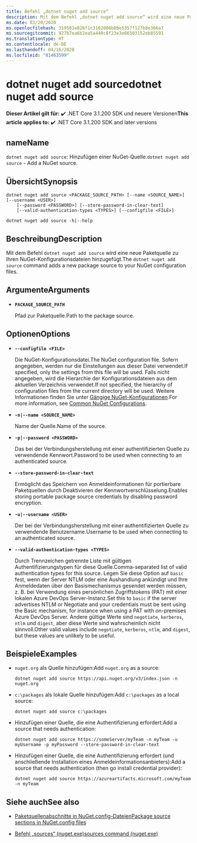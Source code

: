 ```yaml
---
title: Befehl „dotnet nuget add source“
description: Mit dem Befehl „dotnet nuget add source“ wird eine neue Paketquelle zu Ihren NuGet-Konfigurationsdateien hinzugefügt.
ms.date: 03/20/2020
ms.openlocfilehash: 319501e026f1c3102006b0be5357f127b8e366a7
ms.sourcegitcommit: 927b7ea6b2ea5a440c8f23e3e66503152eb85591
ms.translationtype: HT
ms.contentlocale: de-DE
ms.lasthandoff: 04/16/2020
ms.locfileid: "81463599"
---
```

# <a name="dotnet-nuget-add-source"></a><span data-ttu-id="4a51d-103">dotnet nuget add source</span><span class="sxs-lookup"><span data-stu-id="4a51d-103">dotnet nuget add source</span></span>

<span data-ttu-id="4a51d-104">**Dieser Artikel gilt für:** ✔️ .NET Core 3.1.200 SDK und neuere Versionen</span><span class="sxs-lookup"><span data-stu-id="4a51d-104">**This article applies to:** ✔️ .NET Core 3.1.200 SDK and later versions</span></span>

## <a name="name"></a><span data-ttu-id="4a51d-105">name</span><span class="sxs-lookup"><span data-stu-id="4a51d-105">Name</span></span>

<span data-ttu-id="4a51d-106">`dotnet nuget add source`: Hinzufügen einer NuGet-Quelle.</span><span class="sxs-lookup"><span data-stu-id="4a51d-106">`dotnet nuget add source` - Add a NuGet source.</span></span>

## <a name="synopsis"></a><span data-ttu-id="4a51d-107">Übersicht</span><span class="sxs-lookup"><span data-stu-id="4a51d-107">Synopsis</span></span>

```dotnetcli
dotnet nuget add source <PACKAGE_SOURCE_PATH> [--name <SOURCE_NAME>] [--username <USER>]
    [--password <PASSWORD>] [--store-password-in-clear-text]
    [--valid-authentication-types <TYPES>] [--configfile <FILE>]

dotnet nuget add source -h|--help
```

## <a name="description"></a><span data-ttu-id="4a51d-108">Beschreibung</span><span class="sxs-lookup"><span data-stu-id="4a51d-108">Description</span></span>

<span data-ttu-id="4a51d-109">Mit dem Befehl `dotnet nuget add source` wird eine neue Paketquelle zu Ihren NuGet-Konfigurationsdateien hinzugefügt.</span><span class="sxs-lookup"><span data-stu-id="4a51d-109">The `dotnet nuget add source` command adds a new package source to your NuGet configuration files.</span></span>

## <a name="arguments"></a><span data-ttu-id="4a51d-110">Argumente</span><span class="sxs-lookup"><span data-stu-id="4a51d-110">Arguments</span></span>

- **`PACKAGE_SOURCE_PATH`**

  <span data-ttu-id="4a51d-111">Pfad zur Paketquelle.</span><span class="sxs-lookup"><span data-stu-id="4a51d-111">Path to the package source.</span></span>

## <a name="options"></a><span data-ttu-id="4a51d-112">Optionen</span><span class="sxs-lookup"><span data-stu-id="4a51d-112">Options</span></span>

- **`--configfile <FILE>`**

  <span data-ttu-id="4a51d-113">Die NuGet-Konfigurationsdatei.</span><span class="sxs-lookup"><span data-stu-id="4a51d-113">The NuGet configuration file.</span></span> <span data-ttu-id="4a51d-114">Sofern angegeben, werden nur die Einstellungen aus dieser Datei verwendet.</span><span class="sxs-lookup"><span data-stu-id="4a51d-114">If specified, only the settings from this file will be used.</span></span> <span data-ttu-id="4a51d-115">Falls nicht angegeben, wird die Hierarchie der Konfigurationsdateien aus dem aktuellen Verzeichnis verwendet.</span><span class="sxs-lookup"><span data-stu-id="4a51d-115">If not specified, the hierarchy of configuration files from the current directory will be used.</span></span> <span data-ttu-id="4a51d-116">Weitere Informationen finden Sie unter [Gängige NuGet-Konfigurationen](https://docs.microsoft.com/nuget/consume-packages/configuring-nuget-behavior).</span><span class="sxs-lookup"><span data-stu-id="4a51d-116">For more information, see [Common NuGet Configurations](https://docs.microsoft.com/nuget/consume-packages/configuring-nuget-behavior).</span></span>

- **`-n|--name <SOURCE_NAME>`**

  <span data-ttu-id="4a51d-117">Name der Quelle.</span><span class="sxs-lookup"><span data-stu-id="4a51d-117">Name of the source.</span></span>

- **`-p|--password <PASSWORD>`**

  <span data-ttu-id="4a51d-118">Das bei der Verbindungsherstellung mit einer authentifizierten Quelle zu verwendende Kennwort.</span><span class="sxs-lookup"><span data-stu-id="4a51d-118">Password to be used when connecting to an authenticated source.</span></span>

- **`--store-password-in-clear-text`**

  <span data-ttu-id="4a51d-119">Ermöglicht das Speichern von Anmeldeinformationen für portierbare Paketquellen durch Deaktivieren der Kennwortverschlüsselung.</span><span class="sxs-lookup"><span data-stu-id="4a51d-119">Enables storing portable package source credentials by disabling password encryption.</span></span>

- **`-u|--username <USER>`**

  <span data-ttu-id="4a51d-120">Der bei der Verbindungsherstellung mit einer authentifizierten Quelle zu verwendende Benutzername.</span><span class="sxs-lookup"><span data-stu-id="4a51d-120">Username to be used when connecting to an authenticated source.</span></span>

- **`--valid-authentication-types <TYPES>`**

  <span data-ttu-id="4a51d-121">Durch Trennzeichen getrennte Liste mit gültigen Authentifizierungstypen für diese Quelle.</span><span class="sxs-lookup"><span data-stu-id="4a51d-121">Comma-separated list of valid authentication types for this source.</span></span> <span data-ttu-id="4a51d-122">Legen Sie diese Option auf `basic` fest, wenn der Server NTLM oder eine Aushandlung ankündigt und Ihre Anmeldedaten über den Basismechanismus gesendet werden müssen, z. B. bei Verwendung eines persönlichen Zugriffstokens (PAT) mit einer lokalen Azure DevOps Server-Instanz.</span><span class="sxs-lookup"><span data-stu-id="4a51d-122">Set this to `basic` if the server advertises NTLM or Negotiate and your credentials must be sent using the Basic mechanism, for instance when using a PAT with on-premises Azure DevOps Server.</span></span> <span data-ttu-id="4a51d-123">Andere gültige Werte sind `negotiate`, `kerberos`, `ntlm` und `digest`, aber diese Werte sind wahrscheinlich nicht sinnvoll.</span><span class="sxs-lookup"><span data-stu-id="4a51d-123">Other valid values include `negotiate`, `kerberos`, `ntlm`, and `digest`, but these values are unlikely to be useful.</span></span>

## <a name="examples"></a><span data-ttu-id="4a51d-124">Beispiele</span><span class="sxs-lookup"><span data-stu-id="4a51d-124">Examples</span></span>

- <span data-ttu-id="4a51d-125">`nuget.org` als Quelle hinzufügen:</span><span class="sxs-lookup"><span data-stu-id="4a51d-125">Add `nuget.org` as a source:</span></span>

  ```dotnetcli
  dotnet nuget add source https://api.nuget.org/v3/index.json -n nuget.org
  ```

- <span data-ttu-id="4a51d-126">`c:\packages` als lokale Quelle hinzufügen:</span><span class="sxs-lookup"><span data-stu-id="4a51d-126">Add `c:\packages` as a local source:</span></span>

  ```dotnetcli
  dotnet nuget add source c:\packages
  ```

- <span data-ttu-id="4a51d-127">Hinzufügen einer Quelle, die eine Authentifizierung erfordert:</span><span class="sxs-lookup"><span data-stu-id="4a51d-127">Add a source that needs authentication:</span></span>

  ```dotnetcli
  dotnet nuget add source https://someServer/myTeam -n myTeam -u myUsername -p myPassword --store-password-in-clear-text
  ```

- <span data-ttu-id="4a51d-128">Hinzufügen einer Quelle, die eine Authentifizierung erfordert (und anschließende Installation eines Anmeldeinformationsanbieters):</span><span class="sxs-lookup"><span data-stu-id="4a51d-128">Add a source that needs authentication (then go install credential provider):</span></span>

  ```dotnetcli
  dotnet nuget add source https://azureartifacts.microsoft.com/myTeam -n myTeam
  ```

## <a name="see-also"></a><span data-ttu-id="4a51d-129">Siehe auch</span><span class="sxs-lookup"><span data-stu-id="4a51d-129">See also</span></span>

- [<span data-ttu-id="4a51d-130">Paketquellenabschnitte in NuGet.config-Dateien</span><span class="sxs-lookup"><span data-stu-id="4a51d-130">Package source sections in NuGet.config files</span></span>](/nuget/reference/nuget-config-file#package-source-sections)

- [<span data-ttu-id="4a51d-131">Befehl „sources“ (nuget.exe)</span><span class="sxs-lookup"><span data-stu-id="4a51d-131">sources command (nuget.exe)</span></span>](/nuget/reference/cli-reference/cli-ref-sources)
